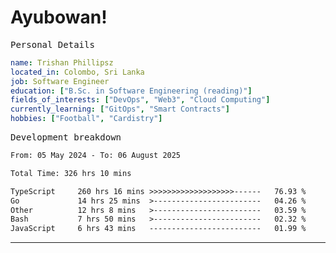 # Ayubowan!

<samp>Personal Details</samp>

```yaml
name: Trishan Phillipsz
located_in: Colombo, Sri Lanka
job: Software Engineer
education: ["B.Sc. in Software Engineering (reading)"]
fields_of_interests: ["DevOps", "Web3", "Cloud Computing"]
currently_learning: ["GitOps", "Smart Contracts"]
hobbies: ["Football", "Cardistry"]
```

<samp>Development breakdown</samp>

<!--START_SECTION:waka-->

```txt
From: 05 May 2024 - To: 06 August 2025

Total Time: 326 hrs 10 mins

TypeScript     260 hrs 16 mins >>>>>>>>>>>>>>>>>>>------   76.93 %
Go             14 hrs 25 mins  >------------------------   04.26 %
Other          12 hrs 8 mins   >------------------------   03.59 %
Bash           7 hrs 50 mins   >------------------------   02.32 %
JavaScript     6 hrs 43 mins   -------------------------   01.99 %
```

<!--END_SECTION:waka-->

---
